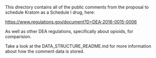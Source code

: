 This directory contains all of the public comments from the proposal to schedule Kratom as a Schedule I drug, here:

https://www.regulations.gov/document?D=DEA-2016-0015-0006

As well as other DEA regulations, specifically about opioids, for comparision. 

Take a look at the DATA_STRUCTURE_README.md for more information about how the comment data is stored. 


